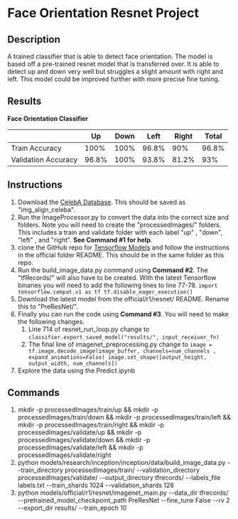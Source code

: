 # Face Orientation Resnet Project
## Description
A trained classifier that is able to detect face orientation. The model is based off a pre-trained resnet model that is transferred over. It is able to detect up and down very well but struggles a slight amount with right and left. This model could be improved further with more precise fine tuning.

## Results
**Face Orientation Classifier**

|  |  Up| Down | Left | Right | Total|
|---|---|---|---|---|---|
|Train Accuracy  |100%  | 100%| 96.8%|90% |96.8%|
|Validation Accuracy  |96.8%  | 100%| 93.8%|81.2% |93%|


## Instructions

 1. Download the [CelebA Database](http://mmlab.ie.cuhk.edu.hk/projects/CelebA.html). This should be saved as "img_align_celeba".
 2. Run the ImageProcessor.py to convert the data into the correct size and folders. Note you will need to create the "processedImages/" folders. This includes a train and validate folder with each label "up" , "down", "left" , and "right". **See Command #1 for help**.
 3. clone the GitHub repo for [Tensorflow Models](https://github.com/tensorflow/models.git) and follow the instructions in the official folder README. This should be in the same folder as this repo.
 4. Run the build_image_data.py command using **Command #2**. The "tfRecords/" will also have to be created. With the latest Tensorflow binaries you will need to add the following lines to line 77-78.
`import tensorflow.compat.v1 as tf
tf.disable_eager_execution()`
 5. Download the latest model from the official/r1/resnet/ README. Rename this to "PreResNet/".
 6. Finally you can run the code using **Command #3**.  You will need to make the following changes.
	 1. Line 714 of resnet_run_loop.py change to `classifier.export_saved_model("results/", input_receiver_fn)`
	 2. The final line of imagenet_preprocessing.py change to `image = tf.image.decode_image(image_buffer, channels=num_channels , expand_animations=False) image.set_shape([output_height, output_width, num_channels])`
 7. Explore the data using the Predict.ipynb

## Commands

 1. mkdir -p processedImages/train/up && mkdir -p processedImages/train/down && mkdir -p processedImages/train/left && mkdir -p processedImages/train/right && mkdir -p processedImages/validate/up && mkdir -p processedImages/validate/down && mkdir -p processedImages/validate/left && mkdir -p processedImages/validate/right
 2. python models/research/inception/inception/data/build_image_data.py --train_directory processedImages/train/ --validation_directory processedImages/validate/ --output_directory tfrecords/ --labels_file labels.txt --train_shards 1024 --validation_shards 128
 3. python models/official/r1/resnet/imagenet_main.py --data_dir tfrecords/ --pretrained_model_checkpoint_path PreResNet --fine_tune False --rv 2 --export_dir results/ --train_epoch 10
